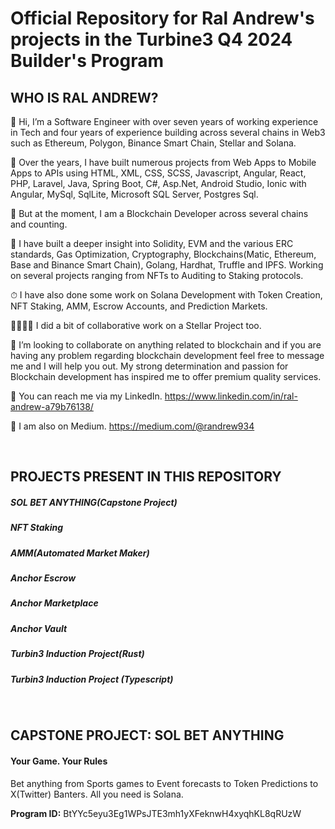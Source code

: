 # Official Repository for Ral Andrew's projects in the Turbine3 Q4 2024 Builder's Program

 <h2>WHO IS RAL ANDREW?</h2>

👋 Hi, I’m a Software Engineer with over seven years of working experience in Tech and four years of experience building across several chains in Web3 such as Ethereum, Polygon, Binance Smart Chain, Stellar and Solana.

🧧 Over the years, I have built numerous projects from Web Apps to Mobile Apps to APIs using HTML, XML, CSS, SCSS, Javascript, Angular, React, PHP, Laravel, Java, 
   Spring Boot, C#, Asp.Net, Android Studio, Ionic with Angular, MySql, SqlLite, Microsoft SQL Server, Postgres Sql.

🤵  But at the moment, I am a Blockchain Developer across several chains and counting.
   
👀 I have built a deeper insight into Solidity, EVM and the various ERC standards, Gas Optimization, Cryptography, Blockchains(Matic, Ethereum, Base and Binance Smart Chain), Golang, Hardhat, Truffle and IPFS. 
    Working on several projects ranging from NFTs to Auditing to Staking protocols.

⏱ I have also done some work on Solana Development with Token Creation, NFT Staking, AMM, Escrow Accounts, and Prediction Markets. 

🫱🏾‍🫲🏾 I did a bit of collaborative work on a Stellar Project too.

💞️ I’m looking to collaborate on anything related to blockchain and if you are having any problem regarding blockchain development feel free to message me and I will help you out. My strong determination and 
    passion for Blockchain development has inspired me to offer premium quality services.

📣 You can reach me via my LinkedIn. https://www.linkedin.com/in/ral-andrew-a79b76138/

📰 I am also on Medium. https://medium.com/@randrew934

</br>

<h2>PROJECTS PRESENT IN THIS REPOSITORY </h2>

<h5>SOL BET ANYTHING(Capstone Project)</h5>
<h5>NFT Staking</h5>
<h5>AMM(Automated Market Maker)</h5>
<h5>Anchor Escrow</h5>
<h5>Anchor Marketplace</h5>
<h5>Anchor Vault</h5>
<h5>Turbin3 Induction Project(Rust)</h5>
<h5>Turbin3 Induction Project (Typescript)</h5>

</BR>

<h2>CAPSTONE PROJECT: SOL BET ANYTHING </h2>

#### Your Game. Your Rules

Bet anything from Sports games to Event forecasts to Token Predictions to X(Twitter) Banters. All you need is Solana.

**Program ID:** BtYYc5eyu3Eg1WPsJTE3mh1yXFeknwH4xyqhKL8qRUzW
